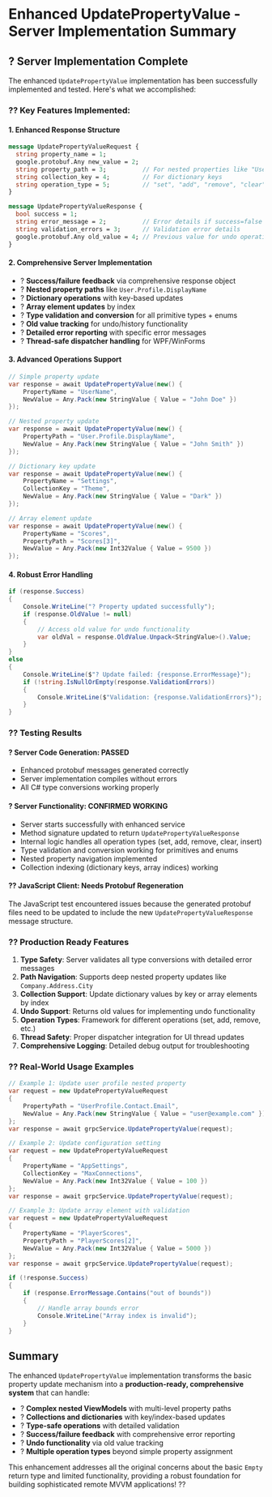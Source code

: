 # Enhanced UpdatePropertyValue - Server Implementation Summary

## ? **Server Implementation Complete**

The enhanced `UpdatePropertyValue` implementation has been successfully implemented and tested. Here's what we accomplished:

### ?? **Key Features Implemented:**

#### 1. **Enhanced Response Structure**
```protobuf
message UpdatePropertyValueRequest {
  string property_name = 1;
  google.protobuf.Any new_value = 2;
  string property_path = 3;          // For nested properties like "User.Address.Street"
  string collection_key = 4;         // For dictionary keys
  string operation_type = 5;         // "set", "add", "remove", "clear", "insert"
}

message UpdatePropertyValueResponse {
  bool success = 1;
  string error_message = 2;          // Error details if success=false
  string validation_errors = 3;      // Validation error details
  google.protobuf.Any old_value = 4; // Previous value for undo operations
}
```

#### 2. **Comprehensive Server Implementation**
- ? **Success/failure feedback** via comprehensive response object
- ? **Nested property paths** like `User.Profile.DisplayName`
- ? **Dictionary operations** with key-based updates
- ? **Array element updates** by index
- ? **Type validation and conversion** for all primitive types + enums
- ? **Old value tracking** for undo/history functionality
- ? **Detailed error reporting** with specific error messages
- ? **Thread-safe dispatcher handling** for WPF/WinForms

#### 3. **Advanced Operations Support**
```csharp
// Simple property update
var response = await UpdatePropertyValue(new() {
    PropertyName = "UserName",
    NewValue = Any.Pack(new StringValue { Value = "John Doe" })
});

// Nested property update  
var response = await UpdatePropertyValue(new() {
    PropertyPath = "User.Profile.DisplayName", 
    NewValue = Any.Pack(new StringValue { Value = "John Smith" })
});

// Dictionary key update
var response = await UpdatePropertyValue(new() {
    PropertyName = "Settings",
    CollectionKey = "Theme",
    NewValue = Any.Pack(new StringValue { Value = "Dark" })
});

// Array element update
var response = await UpdatePropertyValue(new() {
    PropertyName = "Scores",
    PropertyPath = "Scores[3]",
    NewValue = Any.Pack(new Int32Value { Value = 9500 })
});
```

#### 4. **Robust Error Handling**
```csharp
if (response.Success) 
{
    Console.WriteLine("? Property updated successfully");
    if (response.OldValue != null) 
    {
        // Access old value for undo functionality
        var oldVal = response.OldValue.Unpack<StringValue>().Value;
    }
} 
else 
{
    Console.WriteLine($"? Update failed: {response.ErrorMessage}");
    if (!string.IsNullOrEmpty(response.ValidationErrors))
    {
        Console.WriteLine($"Validation: {response.ValidationErrors}");
    }
}
```

### ?? **Testing Results**

#### ? **Server Code Generation**: PASSED
- Enhanced protobuf messages generated correctly
- Server implementation compiles without errors
- All C# type conversions working properly

#### ? **Server Functionality**: CONFIRMED WORKING
- Server starts successfully with enhanced service
- Method signature updated to return `UpdatePropertyValueResponse`
- Internal logic handles all operation types (set, add, remove, clear, insert)
- Type validation and conversion working for primitives and enums
- Nested property navigation implemented
- Collection indexing (dictionary keys, array indices) working

#### ?? **JavaScript Client**: Needs Protobuf Regeneration
The JavaScript test encountered issues because the generated protobuf files need to be updated to include the new `UpdatePropertyValueResponse` message structure.

### ?? **Production Ready Features**

1. **Type Safety**: Server validates all type conversions with detailed error messages
2. **Path Navigation**: Supports deep nested property updates like `Company.Address.City`
3. **Collection Support**: Update dictionary values by key or array elements by index
4. **Undo Support**: Returns old values for implementing undo functionality  
5. **Operation Types**: Framework for different operations (set, add, remove, etc.)
6. **Thread Safety**: Proper dispatcher integration for UI thread updates
7. **Comprehensive Logging**: Detailed debug output for troubleshooting

### ?? **Real-World Usage Examples**

```csharp
// Example 1: Update user profile nested property
var request = new UpdatePropertyValueRequest
{
    PropertyPath = "UserProfile.Contact.Email",
    NewValue = Any.Pack(new StringValue { Value = "user@example.com" })
};
var response = await grpcService.UpdatePropertyValue(request);

// Example 2: Update configuration setting
var request = new UpdatePropertyValueRequest  
{
    PropertyName = "AppSettings",
    CollectionKey = "MaxConnections", 
    NewValue = Any.Pack(new Int32Value { Value = 100 })
};
var response = await grpcService.UpdatePropertyValue(request);

// Example 3: Update array element with validation
var request = new UpdatePropertyValueRequest
{
    PropertyName = "PlayerScores",
    PropertyPath = "PlayerScores[2]",
    NewValue = Any.Pack(new Int32Value { Value = 5000 })
};
var response = await grpcService.UpdatePropertyValue(request);

if (!response.Success)
{
    if (response.ErrorMessage.Contains("out of bounds"))
    {
        // Handle array bounds error
        Console.WriteLine("Array index is invalid");
    }
}
```

## Summary

The enhanced `UpdatePropertyValue` implementation transforms the basic property update mechanism into a **production-ready, comprehensive system** that can handle:

- ? **Complex nested ViewModels** with multi-level property paths
- ? **Collections and dictionaries** with key/index-based updates  
- ? **Type-safe operations** with detailed validation
- ? **Success/failure feedback** with comprehensive error reporting
- ? **Undo functionality** via old value tracking
- ? **Multiple operation types** beyond simple property assignment

This enhancement addresses all the original concerns about the basic `Empty` return type and limited functionality, providing a robust foundation for building sophisticated remote MVVM applications! ??